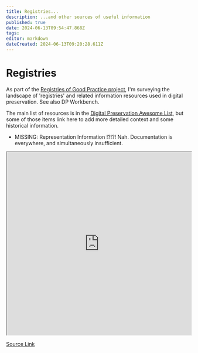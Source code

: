 ```yaml
---
title: Registries...
description: ...and other sources of useful information
published: true
date: 2024-06-13T09:54:47.868Z
tags: 
editor: markdown
dateCreated: 2024-06-13T09:20:28.611Z
---
```


# Registries

As part of the [Registries of Good Practice project](https://github.com/digipres/registries-of-practice-project), I'm surveying the landscape of 'registries' and related information resources used in digital preservation. See also DP Workbench.

The main list of resources is in the [Digital Preservation Awesome List](https://github.com/digipres/awesome-digital-preservation#readme), but some of those items link here to add more detailed context and some historical information.

- MISSING: Representation Information !?!?! Nah. Documentation is everywhere, and simultaneously insufficient.


<iframe src="https://www.tldraw.com/v/mTxpCT7vGqBnNeCB6BSkozz?p=i8xOfrpl1FPcAGOhYZUVx&v=-371,-369,1461,1462" width="100%" height="500px"></iframe>

[Source Link](https://www.tldraw.com/v/mTxpCT7vGqBnNeCB6BSkozz?p=i8xOfrpl1FPcAGOhYZUVx&v=-371,-369,1461,1462)